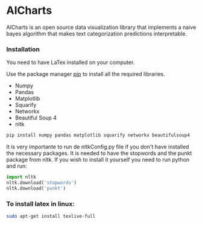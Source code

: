 # AICharts

AICharts is an open source data visualization library that implements a naive bayes algorithm that makes text categorization predictions interpretable.

### Installation

You need to have LaTex installed on your computer.

Use the package manager [pip](https://pip.pypa.io/en/stable/) to install all the required libraries.

<ul>
    <li>Numpy</li>
    <li>Pandas</li>
    <li>Matplotlib</li>
    <li>Squarify</li>
    <li>Networkx</li>
    <li>Beautiful Soup 4</li>
    <li>nltk</li>
</ul>

```bash
pip install numpy pandas matplotlib squarify networkx beautifulsoup4
```
It is very importante to run de nltkConfig.py file if you don't have installed the necessary packages. 
It is needed to have the stopwords and the punkt package from nltk. If you wish to install it yourself you need to run python and run:

```python
import nltk
nltk.download('stopwords')
nltk.download('punkt')
```
### To install latex in linux:
```bash
sudo apt-get install texlive-full
```
